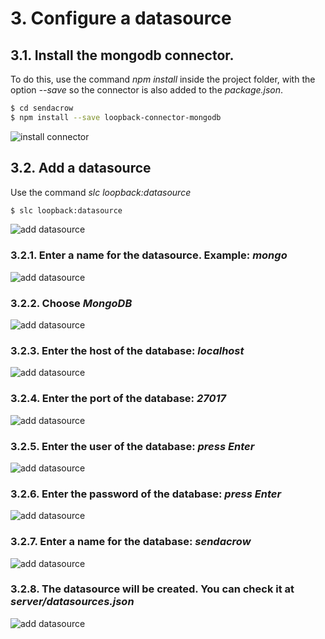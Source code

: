 # 3. Configure a datasource

## 3.1. Install the mongodb connector.

To do this, use the command *npm install* inside the project folder, with the option *--save* so the connector is also added to the *package.json*. 

```sh
$ cd sendacrow
$ npm install --save loopback-connector-mongodb
```
![install connector](https://raw.githubusercontent.com/nodejsbcn/course27May/master/exercise03/screenshots/screenshot01.png)

## 3.2. Add a datasource

Use the command *slc loopback:datasource*

```sh
$ slc loopback:datasource
```
![add datasource](https://raw.githubusercontent.com/nodejsbcn/course27May/master/exercise03/screenshots/screenshot02.png)

### 3.2.1. Enter a name for the datasource. Example: *mongo*
![add datasource](https://raw.githubusercontent.com/nodejsbcn/course27May/master/exercise03/screenshots/screenshot03.png)

### 3.2.2. Choose *MongoDB*
![add datasource](https://raw.githubusercontent.com/nodejsbcn/course27May/master/exercise03/screenshots/screenshot04.png)

### 3.2.3. Enter the host of the database: *localhost*
![add datasource](https://raw.githubusercontent.com/nodejsbcn/course27May/master/exercise03/screenshots/screenshot05.png)

### 3.2.4. Enter the port of the database: *27017*
![add datasource](https://raw.githubusercontent.com/nodejsbcn/course27May/master/exercise03/screenshots/screenshot06.png)

### 3.2.5. Enter the user of the database: *press Enter*
![add datasource](https://raw.githubusercontent.com/nodejsbcn/course27May/master/exercise03/screenshots/screenshot07.png)

### 3.2.6. Enter the password of the database: *press Enter*
![add datasource](https://raw.githubusercontent.com/nodejsbcn/course27May/master/exercise03/screenshots/screenshot08.png)

### 3.2.7. Enter a name for the database: *sendacrow*
![add datasource](https://raw.githubusercontent.com/nodejsbcn/course27May/master/exercise03/screenshots/screenshot09.png)

### 3.2.8. The datasource will be created. You can check it at *server/datasources.json*
![add datasource](https://raw.githubusercontent.com/nodejsbcn/course27May/master/exercise03/screenshots/screenshot10.png)
